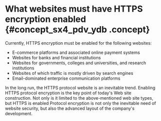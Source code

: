 # What websites must have HTTPS encryption enabled {#concept_sx4_pdv_ydb .concept}

Currently, HTTPS encryption must be enabled for the following websites:

-   E-commerce platforms and associated online payment systems
-   Websites for banks and financial institutions
-   Websites for governments, colleges and universities, and research institutions
-   Websites of which traffic is mostly driven by search engines
-   Email-dominated enterprise communication platforms

In the long run, the HTTPS protocol website is an inevitable trend. Enabling HTTPS protocol encryption is the key point of today's Web site construction. Not only is it limited to the above-mentioned web site types, but HTTPS is enabled Protocol encryption is not only the inevitable need of website security, but also the advanced layout of the company's development.

